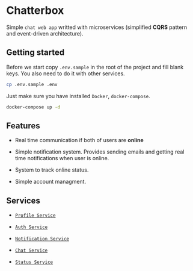 # Chatterbox

Simple `chat web app` writted with microservices (simplified **CQRS** pattern and event-driven architecture).

## Getting started

Before we start copy `.env.sample` in the root of the project and fill blank keys. You also need to do it with other services.

```bash
cp .env.sample .env
```

Just make sure you have installed `Docker`, `docker-compose`.

```bash
docker-compose up -d
```

## Features

- Real time communication if both of users are **online**

- Simple notification system. Provides sending emails and getting real time notifications when user is online.

- System to track online status.

- Simple account managment.

## Services

- [`Profile Service`](profile_service)

- [`Auth Service`](auth_service)

- [`Notification Service`](notification_service)

- [`Chat Service`](chat_service)

- [`Status Service`](status_service)
